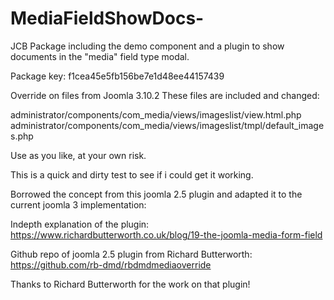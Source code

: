 # MediaFieldShowDocs-
JCB Package including the demo component and a plugin to show documents in the "media" field type modal.

Package key: f1cea45e5fb156be7e1d48ee44157439

Override on files from Joomla 3.10.2
These files are included and changed:

administrator/components/com_media/views/imageslist/view.html.php
administrator/components/com_media/views/imageslist/tmpl/default_images.php

Use as you like, at your own risk.

This is a quick and dirty test to see if i could get it working.

Borrowed the concept from this joomla 2.5 plugin and adapted it to the current joomla 3 implementation:

Indepth explanation of the plugin: https://www.richardbutterworth.co.uk/blog/19-the-joomla-media-form-field

Github repo of joomla 2.5 plugin from Richard Butterworth: https://github.com/rb-dmd/rbdmdmediaoverride

Thanks to Richard Butterworth for the work on that plugin!

